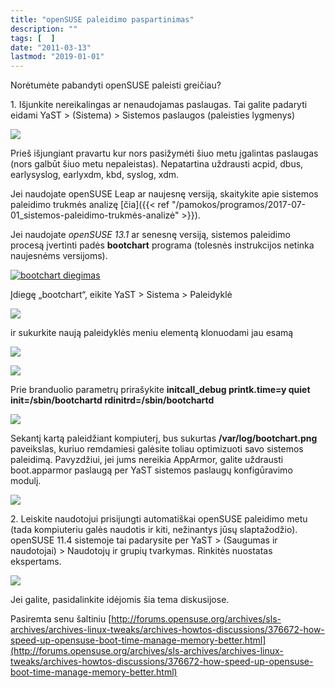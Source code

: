 ```yaml
---
title: "openSUSE paleidimo paspartinimas"
description: ""
tags: [  ]
date: "2011-03-13"
lastmod: "2019-01-01"
---
```

Norėtumėte pabandyti openSUSE paleisti greičiau?

1\. Išjunkite nereikalingas ar nenaudojamas paslaugas. Tai galite padaryti eidami YaST > (Sistema) > Sistemos paslaugos (paleisties lygmenys)

[![](/images/stories/opensuse114-7-paleisties-lygmenys.png)](/images/stories/opensuse114-7-paleisties-lygmenys.png)

Prieš išjungiant pravartu kur nors pasižymėti šiuo metu įgalintas paslaugas (nors galbūt šiuo metu nepaleistas). Nepatartina uždrausti acpid, dbus, earlysyslog, earlyxdm, kbd, syslog, xdm.

Jei naudojate openSUSE Leap ar naujesnę versiją, skaitykite apie sistemos paleidimo trukmės analizę [čia]({{< ref "/pamokos/programos/2017-07-01_sistemos-paleidimo-trukmės-analizė" >}}).

Jei naudojate _openSUSE 13.1_ ar senesnę versiją, sistemos paleidimo procesą įvertinti padės **bootchart** programa (tolesnės instrukcijos netinka naujesnėms versijoms).

[![bootchart diegimas](/images/stories/opensuse114-1-bootchart-diegimas.png)](/images/stories/opensuse114-1-bootchart-diegimas.png)

Įdiegę „bootchart“, eikite YaST > Sistema > Paleidyklė

[![](/images/stories/opensuse114-5-yast.png)](/images/stories/opensuse114-5-yast.png)

ir sukurkite naują paleidyklės meniu elementą klonuodami jau esamą

[![](/images/stories/opensuse114-2-bootchart-idejimas-i-meniu.png)](/images/stories/opensuse114-2-bootchart-idejimas-i-meniu.png)

[![](/images/stories/opensuse114-3-bootchart-idejimas-i-meniu.png)](/images/stories/opensuse114-3-bootchart-idejimas-i-meniu.png)

Prie branduolio parametrų prirašykite **initcall\_debug printk.time=y quiet init=/sbin/bootchartd rdinitrd=/sbin/bootchartd**

[![](/images/stories/opensuse114-4-bootchart-idejimas-i-meniu.png)](/images/stories/opensuse114-4-bootchart-idejimas-i-meniu.png)

Sekantį kartą paleidžiant kompiuterį, bus sukurtas **/var/log/bootchart.png** paveikslas, kuriuo remdamiesi galėsite toliau optimizuoti savo sistemos paleidimą. Pavyzdžiui, jei jums nereikia AppArmor, galite uždrausti boot.apparmor paslaugą per YaST sistemos paslaugų konfigūravimo modulį.

[![](/images/stories/opensuse114-6-bootchart-paveiksliukas.png)](/images/stories/opensuse114-6-bootchart-paveiksliukas.png)

2\. Leiskite naudotojui prisijungti automatiškai openSUSE paleidimo metu (tada kompiuteriu galės naudotis ir kiti, nežinantys jūsų slaptažodžio). openSUSE 11.4 sistemoje tai padarysite per YaST > (Saugumas ir naudotojai) > Naudotojų ir grupių tvarkymas. Rinkitės nuostatas ekspertams.

[![](/images/stories/opensuse114-8-automatinis-naudotojo-prijungimas.png)](/images/stories/opensuse114-8-automatinis-naudotojo-prijungimas.png)

Jei galite, pasidalinkite idėjomis šia tema diskusijose.

Pasiremta senu šaltiniu [http://forums.opensuse.org/archives/sls-archives/archives-linux-tweaks/archives-howtos-discussions/376672-how-speed-up-opensuse-boot-time-manage-memory-better.html](http://forums.opensuse.org/archives/sls-archives/archives-linux-tweaks/archives-howtos-discussions/376672-how-speed-up-opensuse-boot-time-manage-memory-better.html)
